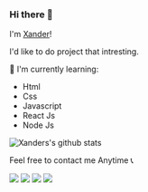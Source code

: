 ### Hi there 👋

I'm [Xander](https://xanderhere.netlify.app)! 

I'd like to do project that intresting.

:page_with_curl: I'm currently learning:
- Html
- Css
- Javascript
- React Js
- Node Js

![Xanders's github stats](https://bad-apple-github-readme.vercel.app/api?show_bg=1&username=xander-here&theme=dark)


Feel free to contact me Anytime :telephone_receiver:

[<img src="https://img.icons8.com/fluent/24/000000/gmail-new.png"/>](mailto:hi@xander21here@gmail.com)
[<img src="https://img.icons8.com/fluent/24/000000/twitter.png"/>](https://twitter.com/_xanderhere)
[<img src="https://img.icons8.com/fluent/24/000000/instagram-new.png"/>](https://www.instagram.com/_xanderhere)
[<img src="https://img.icons8.com/fluent/24/000000/linkedin.png"/>](https://www.linkedin.com/in/xander-here)
